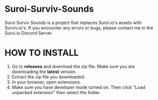 # Suroi-Surviv-Sounds
Suroi Surviv Sounds is a project that replaces Suroi.io's assets with Surviv.io's. If you encounter any errors or bugs, please contact me in the Suroi.io Discord Server.

# HOW TO INSTALL
1. Go to **releases** and download the zip file. Make sure you are downloading the **latest** version.
2. Extract the zip file you downloaded.
3. In your browser, open extensions.
4. Make sure you have developer mode turned on. Then click "Load unpacked extension" then select the folder.
